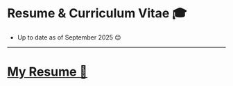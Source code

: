 #  Resume & Curriculum Vitae 🎓
- Up to date as of September 2025 😊
---
# [**My Resume** 🔖](https://github.com/angelesmarinbatana/CV-and-Resume/blob/main/CV/AngelesMarinBatana_CV.pdf)

